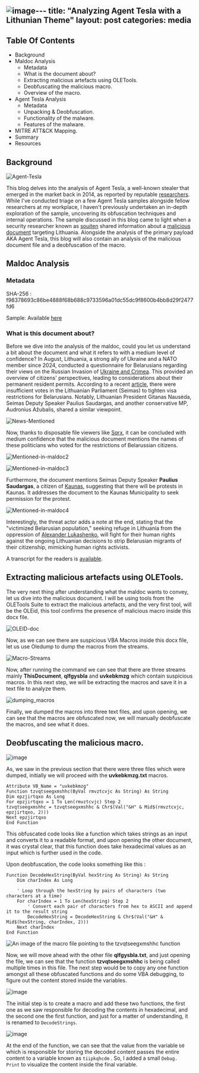 ![image](https://github.com/xelemental/xelemental.github.io/assets/49472311/5a3703fe-3b9c-4f75-9f56-a37a8bc8453c)---
title:  "Analyzing Agent Tesla with a Lithunian Theme"
layout: post
categories: media
---


## Table Of Contents

- Background
- Maldoc Analysis
    - Metadata 
    - What is the document about?
    - Extracting malicious artefacts using OLETools.
    - Deobfuscating the malicious macro.
    - Overview of the macro.
- Agent Tesla Analysis
    - Metadata
    - Unpacking & Deobfuscation.
    - Functionality of the malware.
    - Features of the malware.
 - MITRE ATT&CK Mapping.
 - Summary
 - Resources


## **Background**

![Agent-Tesla](https://github.com/xelemental/xelemental.github.io/assets/49472311/7a8216c2-4497-4182-bbfe-b2bb4c8d2622)


 This blog delves into the analysis of Agent Tesla, a well-known stealer that emerged in the market back in 2014, as reported by reputable [researchers](https://krebsonsecurity.com/2018/10/who-is-agent-tesla/). While I've conducted triage on a few Agent Tesla samples alongside fellow researchers at my workplace, I haven't previously undertaken an in-depth exploration of the sample, uncovering its obfuscation techniques and internal operations. The sample discussed in this blog came to light when a security researcher known as [souiten](https://twitter.com/souiten) shared information about a [malicious document](https://twitter.com/souiten/status/1743200919645458676?s=46) targeting Lithuania. Alongside the analysis of the primary payload AKA Agent Tesla, this blog will also contain an analysis of the malicious document file and a deobfuscation of the macro. 



## Maldoc Analysis 


### Metadata 

SHA-256 : f98378693c86be4888f68b688c9733596a01dc55dc9f8600b4bb8d29f2477fd6

Sample:  Available [here](https://bazaar.abuse.ch/sample/f98378693c86be4888f68b688c9733596a01dc55dc9f8600b4bb8d29f2477fd6/)


### What is this document about? 

Before we dive into the analysis of the maldoc, could you let us understand a bit about the document and what it refers to with a medium level of confidence? In August,  Lithuania, a strong ally of Ukraine and a NATO member since 2024, conducted a questionnaire for Belarusians regarding their views on the Russian Invasion of [Ukraine and Crimea](https://apnews.com/article/lithuania-russia-national-security-crimea-4031b76009711bb0a6bdadad1b60b796). This provided an overview of citizens' perspectives, leading to considerations about their permanent resident permits. According to a recent [article](https://www.lrt.lt/en/news-in-english/19/2166597/lithuanian-parliament-lacks-votes-for-tighter-restrictions-on-belarusians-committee-chair), there were insufficient votes in the Lithuanian Parliament (Seimas) to tighten visa restrictions for Belarusians. Notably, Lithuanian President Gitanas Nausėda, Seimas Deputy Speaker Paulius Saudargas, and another conservative MP, Audronius Ažubalis, shared a similar viewpoint.

![News-Mentioned](https://github.com/xelemental/xelemental.github.io/assets/49472311/f0815e42-e9b8-466d-ab21-2e94edaa45af)

Now, thanks to disposable file viewers like [Sqrx](https://public.sqrx.com/web/), it can be concluded with medium confidence that the malicious document mentions the names of these politicians who voted for the restrictions of Belarussian citizens.


![Mentioned-in-maldoc2](https://github.com/xelemental/xelemental.github.io/assets/49472311/383976c0-8776-41a3-bc12-ec654d45f12d)

![Mentioned-in-maldoc3](https://github.com/xelemental/xelemental.github.io/assets/49472311/0a2c8d22-6c72-4b67-9469-9d630707be1e)

Furthermore, the document mentions Seimas Deputy Speaker **Paulius Saudargas**, a citizen of [Kaunas](https://en.wikipedia.org/wiki/Kaunas), suggesting that there will be protests in Kaunas. It addresses the document to the Kaunas Municipality to seek permission for the protest.


![Mentioned-in-maldoc4](https://github.com/xelemental/xelemental.github.io/assets/49472311/71ab62f2-1ba1-455c-b2e1-35446d37f5fe)

Interestingly, the threat actor adds a note at the end, stating that the "victimized Belarusian population," seeking refuge in Lithuania from the oppression of [Alexander Lukashenko](https://en.wikipedia.org/wiki/Alexander_Lukashenko), will fight for their human rights against the ongoing Lithuanian decisions to strip Belarusian migrants of their citizenship, mimicking human rights activists.

A transcript for the readers is [available](https://pastes.io/uqcddzgkxc). 

## Extracting malicious artefacts using OLETools.

The very next thing after understanding what the maldoc wants to convey, let us dive into the malicious document. I will be using tools from the OLETools Suite to extract the malicious artefacts, and the very first tool, will be the  OLEid, this tool confirms the presence of malicious macro inside this docx file.


![OLEID-doc](https://github.com/xelemental/xelemental.github.io/assets/49472311/adc864ac-ab10-4fd2-88c8-0de91a624357)

Now, as we can see there are suspicious VBA Macros inside this docx file, let us use Oledump to dump the macros from the streams. 

![Macro-Streams](https://github.com/xelemental/xelemental.github.io/assets/49472311/a1d4dd8d-25ae-48c5-bd15-3904271498ea)

Now, after running the command we can see that there are three streams mainly **ThisDocument**, **qlfgysbla** and **uvkebkmzg** which contain suspicious macros. In this next step, we will be extracting the macros and save it in a text file to analyze them.



![dumping_macros](https://github.com/xelemental/xelemental.github.io/assets/49472311/bc2d0c73-d4d3-4e17-ad26-9ca9480a1b17)

Finally, we dumped the macros into three text files, and upon opening, we can see that the macros are obfuscated now, we will manually deobfuscate the macros, and see what it does. 

## Deobfuscating the malicious macro.

![image](https://github.com/xelemental/xelemental.github.io/assets/49472311/bbea3334-3d42-4f45-91a5-137577876cb6)

As, we saw in the previous section that there were three files which were dumped, initially we will proceed with the **uvkebkmzg.txt** macros.

```vbscript
Attribute VB_Name = "uvkebkmzg"
Function tzvqtseegxmshhc(ByVal rmvztcvjc As String) As String
Dim epzjirtqxo As Long
For epzjirtqxo = 1 To Len(rmvztcvjc) Step 2
tzvqtseegxmshhc = tzvqtseegxmshhc & Chr$(Val("&H" & Mid$(rmvztcvjc, epzjirtqxo, 2)))
Next epzjirtqxo
End Function
```
This obfuscated code looks like a function which takes strings as an input and converts it to a readable format, and upon opening the other document, it was crystal clear, that this function does take hexadecimal values as an input which is further used in the code. 

Upon deobfuscation, the code looks something like this : 
```vbscript
Function DecodeHexString(ByVal hexString As String) As String
    Dim charIndex As Long
    
    ' Loop through the hexString by pairs of characters (two characters at a time)
    For charIndex = 1 To Len(hexString) Step 2
        ' Convert each pair of characters from hex to ASCII and append it to the result string
        DecodeHexString = DecodeHexString & Chr$(Val("&H" & Mid$(hexString, charIndex, 2)))
    Next charIndex
End Function
```

![An image of the macro file pointing to the tzvqtseegxmshhc function](https://github.com/xelemental/xelemental.github.io/assets/49472311/61e1a368-a86c-4bbd-ab28-f8c155c9bf02)

Now, we will move ahead with the other file **qlfgysbla.txt**, and just opening the file, we can see that the function **tzvqtseegxmshhc** is being called multiple times in this file. The next step would be to copy any one function amongst all these obfuscated functions and do some VBA debugging, to figure out the content stored inside the variables. 

![image](https://github.com/xelemental/xelemental.github.io/assets/49472311/e0fa11a5-d3e8-4a4b-b71d-4e21561701a0)

The initial step is to create a macro and add these two functions, the first one as we saw responsible for decoding the contents in hexadecimal, and the second one the first function, and just for a matter of understanding, it is renamed to `DecodeStrings`. 

![image](https://github.com/xelemental/xelemental.github.io/assets/49472311/8132af4c-ac3e-4cb1-9513-f9eced9f68ed)

At the end of the function, we can see that the value from the variable `b0` which is responsible for storing the decoded content passes the entire content to a variable known as `tiipkqhcdm` . So, I added a small `Debug. Print` to visualize the content inside the final variable.

